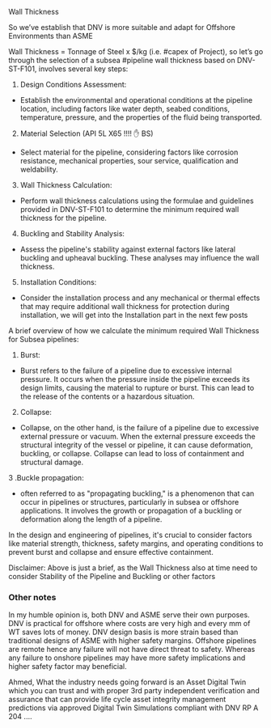 Wall Thickness

So we’ve establish that DNV is more suitable and adapt for Offshore Environments than ASME


Wall Thickness = Tonnage of Steel x $/kg (i.e. #capex of Project), so let’s go through the selection of a subsea #pipeline wall thickness based on DNV-ST-F101, involves several key steps:

1. Design Conditions Assessment:
- Establish the environmental and operational conditions at the pipeline location, including factors like water depth, seabed conditions, temperature, pressure, and the properties of the fluid being transported.

2. Material Selection (API 5L X65 !!!! ✋ BS)
- Select material for the pipeline, considering factors like corrosion resistance, mechanical properties, sour service, qualification and weldability.

3. Wall Thickness Calculation:
- Perform wall thickness calculations using the formulae and guidelines provided in DNV-ST-F101 to determine the minimum required wall thickness for the pipeline.

4. Buckling and Stability Analysis:
- Assess the pipeline's stability against external factors like lateral buckling and upheaval buckling. These analyses may influence the wall thickness.

5. Installation Conditions:
- Consider the installation process and any mechanical or thermal effects that may require additional wall thickness for protection during installation, we will get into the Installation part in the next few posts

A brief overview of how we calculate the minimum required Wall Thickness for Subsea pipelines:

1. Burst:
- Burst refers to the failure of a pipeline due to excessive internal pressure. It occurs when the pressure inside the pipeline exceeds its design limits, causing the material to rupture or burst. This can lead to the release of the contents or a hazardous situation.

2. Collapse:
- Collapse, on the other hand, is the failure of a pipeline due to excessive external pressure or vacuum. When the external pressure exceeds the structural integrity of the vessel or pipeline, it can cause deformation, buckling, or collapse. Collapse can lead to loss of containment and structural damage.

3 .Buckle propagation:
- often referred to as "propagating buckling," is a phenomenon that can occur in pipelines or structures, particularly in subsea or offshore applications. It involves the growth or propagation of a buckling or deformation along the length of a pipeline.

In the design and engineering of pipelines, it's crucial to consider factors like material strength, thickness, safety margins, and operating conditions to prevent burst and collapse and ensure effective containment.

Disclaimer: Above is just a brief, as the Wall Thickness also at time need to consider Stability of the Pipeline and Buckling or other factors

### Other notes

In my humble opinion is, both DNV and ASME serve their own purposes. DNV is practical for offshore where costs are very high and every mm of WT saves lots of money. DNV design basis is more strain based than traditional designs of ASME with higher safety margins. Offshore pipelines are remote hence any failure will not have direct threat to safety. Whereas any failure to onshore pipelines may have more safety implications and higher safety factor may beneficial.


Ahmed, What the industry needs going forward is an Asset Digital Twin which you can trust and with proper 3rd party independent verification and assurance that can provide life cycle asset integrity management predictions via approved Digital Twin Simulations compliant with DNV RP A 204 ....
